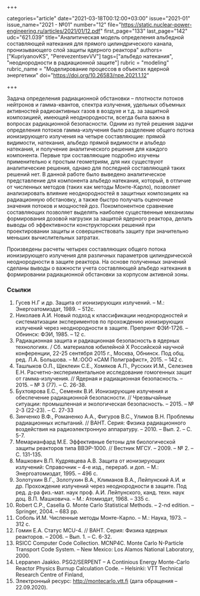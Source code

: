 +++

categories="article"
date="2021-03-18T00:12:00+03:00"
issue="2021-01"
issue_name="2021 - №01"
number="12"
file="https://static.nuclear-power-engineering.ru/articles/2021/01/12.pdf"
first_page="133"
last_page="142"
udc="621.039"
title="Аналитическая модель определения альбедной составляющей натекания для прямого цилиндрического канала, пронизывающего слой защиты ядерного реактора"
authors=["KupriyanovKS", "PerevezentsevVV"]
tags=["альбедо натекания", "неоднородности в радиационной защите"]
rubric = "modeling"
rubric_name = "Моделирование процессов в объектах ядерной энергетики"
doi="https://doi.org/10.26583/npe.2021.1.12"

+++

Задача определения радиационной обстановки – плотности потоков нейтронов и гамма-квантов, спектра излучения, удельных объемных активностей радиоактивных газов в воздухе и т.д. за защитной композицией, имеющей неоднородности, всегда была важна в вопросах радиационной безопасности. Одним из путей решения задачи определения потоков гамма-излучения было разделение общего потока ионизирующего излучения на четыре составляющие: прямой видимости, натекания, альбедо прямой видимости и альбедо натекания, и получение аналитического решения для каждого компонента. Первые три составляющие подробно изучены применительно к простым геометриям, для них существуют аналитические решения, однако для последней составляющей таких решений нет. В данной работе было выведено аналитическое представление для компонента альбедо натекания, который, в отличие от численных методов (таких как методы Монте-Карло), позволяет анализировать влияние неоднородностей в защитных композициях на радиационную обстановку, а также быстро получать оценочные значения потоков и мощностей доз. Покомпонентное сравнение составляющих позволяет выделять наиболее существенные механизмы формирования дозовой нагрузки за защитой ядерного реактора, делать выводы об эффективности конструкторских решений при проектировании защиты и совершенствовать защиту при значительно меньших вычислительных затратах.

Произведены расчеты четырех составляющих общего потока ионизирующего излучения для различных параметров цилиндрической неоднородности в защите реактора. На основе полученных значений сделаны выводы о важности учета составляющей альбедо натекания в формировании радиационной обстановки за корпусом активной зоны.

### Ссылки

1. Гусев Н.Г и др. Защита от ионизирующих излучений. – М.: Энергоатомиздат, 1989. – 512с.
2. Николаев А.И. Новый подход к классификации неоднородностей и систематизации экспериментов по прохождению ионизирующих излучений через неоднородности в защите. Препринт ФЭИ-1726. – Обнинск: ФЭИ, 1985. – 12 с.
3. Радиационная защита и радиационная безопасность в ядерных технологиях. / Сб. материалов юбилейной Х Российской научной конференции, 22-25 сентября 2015 г., Москва, Обнинск. Под общ. ред. Л.А. Большова. – М.:ООО «САМ Полиграфист», 2015. – 142 с.
4. Ташлыков О.Л., Щеклеин С.Е., Хомяков А.П., Русских И.М., Селезнев Е.Н. Расчетно-экспериментальное исследование гомогенных защит от гамма-излучения. // Ядерная и радиационная безопасность. – 2015. – № 3 (77). – С. 26-38.
5. Бухтоярова Е.С., Семеняк В.И. Ионизирующие излучения и обеспечение радиационной безопасности. // Чрезвычайные ситуации: промышленная и экологическая безопасность. – 2015. – № 2-3 (22-23). – С. 27-33
6. Зинченко В.Ф., Романенко А.А., Фигуров В.С., Улимов В.Н. Проблемы радиационных испытаний. // ВАНТ. Серия: Физика радиационного воздействия на радиоэлектронную аппаратуру. – 2010. – Вып. 2. – С. 5-7.
7. Мемарианфард М.Е. Эффективные бетоны для биологической защиты реакторов типа ВВЭР-1000. // Вестник МГСУ. – 2009. – № 2. – С. 131-135.
8. Машкович В.П. Кудрявцева А.В. Защита от ионизирующих излучений: Справочник – 4-е изд., перераб. и доп. – М.: Энергоатомиздат, 1995. – 496 с.
9. Золотухин В.Г., Золотухин В.А., Климанов В.А., Лейпунский А.И. и др. Прохождение излучений через неоднородности в защите. Под ред. д-ра физ.-мат. наук проф. А.И. Лейпунского, канд. техн. наук доц. В.П. Машковича. – М.: Атомиздат, 1968. – 335 с.
10. Robert C.P., Casella G. Monte Carlo Statistical Methods. – 2-nd edition. – Springer, 2004. – 683 pp.
11. Соболь И.М. Численные методы Монте-Карло. – М.: Наука, 1973. – 312 с.
12. Гомин Е.А. Статус MCU-4. // ВАНТ. Серия: Физика ядерных реакторов. – 2006. – Вып. 1. – С. 6-32.
13. RSICC Computer Code Collection. MCNP4C. Monte Carlo N-Particle Transport Code System. – New Mexico: Los Alamos National Laboratory, 2000.
14. Leppanen Jaakko. PSG2/SERPENT – A Continious Energy Monte-Carlo Reactor Physics Burnup Calculation Code. – Helsinki: VTT Technical Research Centre of Finland,
2015. Электронный ресурс: http://montecarlo.vtt.fi (дата обращения – 22.09.2020).